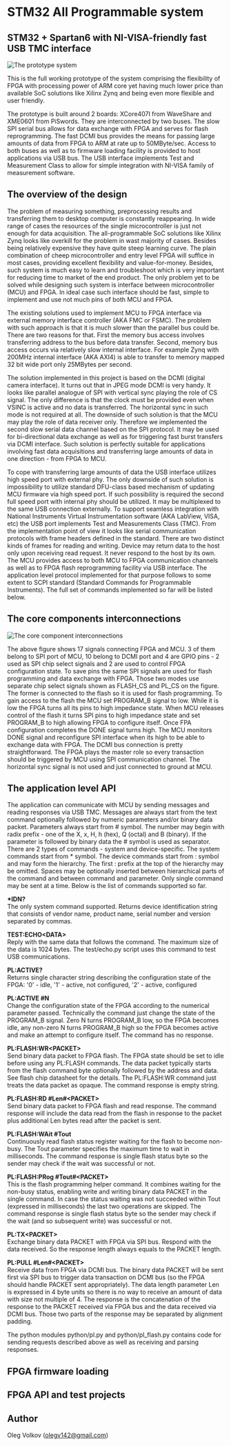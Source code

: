 # STM32 All Programmable system
## STM32 + Spartan6 with NI-VISA-friendly fast USB TMC interface

![The prototype system](https://github.com/olegv142/STM32AllProgrammable/blob/master/doc/prototype.jpg)

This is the full working prototype of the system comprising the flexibility of FPGA with processing power of ARM core yet having much lower price than available SoC solutions like Xilinx Zynq and being even more flexible and user friendly.

The prototype is built around 2 boards: XCore407I from WaveShare and XME0601 from PiSwords. They are interconnected by two buses. The slow SPI serial bus allows for data exchange with FPGA and serves for flash reprogramming. The fast DCMI bus provides the means for passing large amounts of data from FPGA to ARM at rate up to 50MByte/sec. Access to both buses as well as to firmware loading facility is provided to host applications via USB bus. The USB interface implements Test and Measurement Class to allow for simple integration with NI-VISA family of measurement software.

## The overview of the design

The problem of measuring something, preprocessing results and transferring them to desktop computer is constantly reappearing. In wide range of cases the resources of the single microcontroller is just not enough for data acquisition. The all-programmable SoC solutions like Xilinx Zynq looks like overkill for the problem in wast majority of cases. Besides being relatively expensive they have quite steep learning curve. The plain combination of cheep microcontroller and entry level FPGA will suffice in most cases, providing excellent flexibility and value-for-money. Besides, such system is much easy to learn and troubleshoot which is very important for reducing time to market of the end product. The only problem yet to be solved while designing such system is interface between microcontroller (MCU) and FPGA. In ideal case such interface should be fast, simple to implement and use not much pins of both MCU and FPGA.

The existing solutions used to implement MCU to FPGA interface via external memory interface controller (AKA FMC or FSMC). The problem with such approach is that it is much slower than the parallel bus could be. There are two reasons for that. First the memory bus access involves transferring address to the bus before data transfer. Second, memory bus access occurs via relatively slow internal interface. For example Zynq with 200MHz internal interface (AKA AXI4) is able to transfer to memory mapped 32 bit wide port only 25MBytes per second.

The solution implemented in this project is based on the DCMI (digital camera interface). It turns out that in JPEG mode DCMI is very handy. It looks like parallel analogue of SPI with vertical sync playing the role of CS signal. The only difference is that the clock must be provided even when VSINC is active and no data is transferred. The horizontal sync in such mode is not required at all. The downside of such solution is that the MCU may play the role of data receiver only. Therefore we implemented the second slow serial data channel based on the SPI protocol. It may be used for bi-directional data exchange as well as for triggering fast burst transfers via DCMI interface. Such solution is perfectly suitable for applications involving fast data acquisitions and transferring large amounts of data in one direction - from FPGA to MCU.

To cope with transferring large amounts of data the USB interface utilizes high speed port with external phy. The only downside of such solution is impossibility to utilize standard DFU-class based mechanism of updating MCU firmware via high speed port. If such possibility is required the second full speed port with internal phy should be utilized. It may be multiplexed to the same USB connection externally. To support seamless integration with National Instruments Virtual Instrumentation software (AKA LabView, VISA, etc) the USB port implements Test and Measurements Class (TMC). From the implementation point of view it looks like serial communication protocols with frame headers defined in the standard. There are two distinct kinds of frames for reading and writing. Device may return data to the host only upon receiving  read request. It never respond to the host by its own. The MCU provides access to both MCU to FPGA communication channels as well as to FPGA flash reprogramming facility via USB interface. The application level protocol implemented for that purpose follows to some extent to SCPI standard (Standard Commands for Programmable Instruments). The full set of commands implemented so far will be listed below.

## The core components interconnections

![The core component interconnections](https://github.com/olegv142/STM32AllProgrammable/blob/master/doc/schematic.png)

The above figure shows 17 signals connecting FPGA and MCU. 3 of them belong to SPI port of MCU, 10 belong to DCMI port and 4 are GPIO pins - 2 used as SPI chip select signals and 2 are used to control FPGA configuration state. To save pins the same SPI signals are used for flash programming and data exchange with FPGA. Those two modes use separate chip select signals shown as FLASH_CS and PL_CS on the figure. The former is connected to the flash so it is used for flash programming. To gain access to the flash the MCU set PROGRAM_B signal to low. While it is low the FPGA turns all its pins to high impedance state. When MCU releases control of the flash it turns SPI pins to high impedance state and set PROGRAM_B to high allowing FPGA to configure itself. Once FPA configuration completes the DONE signal turns high. The MCU monitors DONE signal and reconfigure SPI interface when its high to be able to exchange data with FPGA. The DCMI bus connection is pretty straightforward. The FPGA plays the master role so every transaction should be triggered by MCU using SPI communication channel. The horizontal sync signal is not used and just connected to ground at MCU.

## The application level API
The application can communicate with MCU by sending messages and reading responses via USB TMC. Messages are always start from the text command optionally followed by numeric parameters and/or binary data packet. Parameters always start from # symbol. The number may begin with radix prefix - one of the X, x, H, h (hex), Q (octal) and B (binary). If the parameter is followed by binary data the # symbol is used as separator. There are 2 types of commands - system and device-specific. The system commands start from * symbol. The device commands start from : symbol and may form the hierarchy. The first : prefix at the top of the hierarchy may be omitted. Spaces may be optionally inserted between hierarchical parts of the command and between command and parameter. Only single command may be sent at a time. Below is the list of commands supported so far.

__*IDN?__  
The only system command supported. Returns device identification string that consists of vendor name, product name, serial number and version separated by commas.

__TEST:ECHO\<DATA\>__  
Reply with the same data that follows the command. The maximum size of the data is 1024 bytes. The test/echo.py script uses this command to test USB communications.

__PL:ACTIVE?__  
Returns single character string describing the configuration state of the FPGA: '0' - idle, '1' - active, not configured, '2' - active, configured

__PL:ACTIVE #N__  
Change the configuration state of the FPGA according to the numerical parameter passed. Technically the command just change the state of the PROGRAM_B signal. Zero N turns PROGRAM_B low, so the FPGA becomes idle, any non-zero N turns PROGRAM_B high so the FPGA becomes active and make an attempt to configure itself. The command has no response.

__PL:FLASH:WR\<PACKET\>__  
Send binary data packet to FPGA flash. The FPGA state should be set to idle before using any PL:FLASH commands. The data packet typically starts from the flash command byte optionally followed by the address and data. See flash chip datasheet for the details. The PL:FLASH:WR command just treats the data packet as opaque. The command response is empty string.

__PL:FLASH:RD #Len#\<PACKET\>__  
Send binary data packet to FPGA flash and read response. The command response will include the data read from the flash in response to the packet plus additional Len bytes read after the packet is sent.

__PL:FLASH:WAit #Tout__  
Continuously read flash status register waiting for the flash to become non-busy. The Tout parameter specifies the maximum time to wait in milliseconds. The command response is single flash status byte so the sender may check if the wait was successful or not.

__PL:FLASH:PRog #Tout#\<PACKET\>__  
This is the flash programming helper command. It combines waiting for the non-busy status, enabling write and writing binary data PACKET in the single command. In case the status waiting was not succeeded within Tout (expressed in milliseconds) the last two operations are skipped. The command response is single flash status byte so the sender may check if the wait (and so subsequent write) was successful or not.

__PL:TX\<PACKET\>__  
Exchange binary data PACKET with FPGA via SPI bus. Respond with the data received. So the response length always equals to the PACKET length.

__PL:PULL #Len#\<PACKET\>__  
Receive data from FPGA via DCMI bus. The binary data PACKET will be sent first via SPI bus to trigger data transaction on DCMI bus (so the FPGA should handle PACKET sent appropriately). The data length parameter Len is expressed in 4 byte units so there is no way to receive an amount of data with size not multiple of 4. The response is the concatenation of the response to the PACKET received via FPGA bus and the data received via DCMI bus. Those two parts of the response may be separated by alignment padding.

The python modules python/pl.py and python/pl_flash.py contains code for sending requests described above as well as receiving and parsing responses.

## FPGA firmware loading

## FPGA API and test projects

## Author

Oleg Volkov (olegv142@gmail.com)
